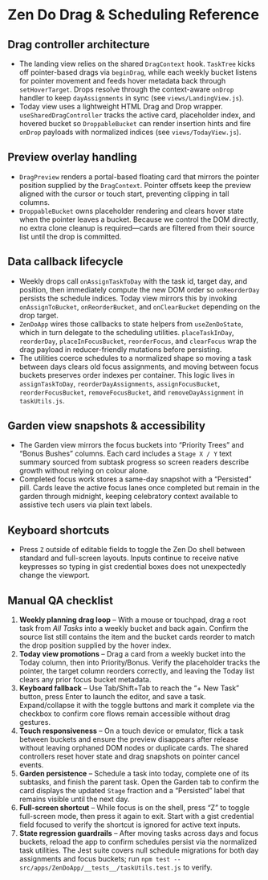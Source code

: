 # Zen Do Drag & Scheduling Reference

## Drag controller architecture
- The landing view relies on the shared `DragContext` hook. `TaskTree` kicks off pointer-based drags via `beginDrag`, while each weekly bucket listens for pointer movement and feeds hover metadata back through `setHoverTarget`. Drops resolve through the context-aware `onDrop` handler to keep `dayAssignments` in sync (see `views/LandingView.js`).
- Today view uses a lightweight HTML Drag and Drop wrapper. `useSharedDragController` tracks the active card, placeholder index, and hovered bucket so `DroppableBucket` can render insertion hints and fire `onDrop` payloads with normalized indices (see `views/TodayView.js`).

## Preview overlay handling
- `DragPreview` renders a portal-based floating card that mirrors the pointer position supplied by the `DragContext`. Pointer offsets keep the preview aligned with the cursor or touch start, preventing clipping in tall columns.
- `DroppableBucket` owns placeholder rendering and clears hover state when the pointer leaves a bucket. Because we control the DOM directly, no extra clone cleanup is required—cards are filtered from their source list until the drop is committed.

## Data callback lifecycle
- Weekly drops call `onAssignTaskToDay` with the task id, target day, and position, then immediately compute the new DOM order so `onReorderDay` persists the schedule indices. Today view mirrors this by invoking `onAssignToBucket`, `onReorderBucket`, and `onClearBucket` depending on the drop target.
- `ZenDoApp` wires those callbacks to state helpers from `useZenDoState`, which in turn delegate to the scheduling utilities. `placeTaskInDay`, `reorderDay`, `placeInFocusBucket`, `reorderFocus`, and `clearFocus` wrap the drag payload in reducer-friendly mutations before persisting.
- The utilities coerce schedules to a normalized shape so moving a task between days clears old focus assignments, and moving between focus buckets preserves order indexes per container. This logic lives in `assignTaskToDay`, `reorderDayAssignments`, `assignFocusBucket`, `reorderFocusBucket`, `removeFocusBucket`, and `removeDayAssignment` in `taskUtils.js`.

## Garden view snapshots & accessibility
- The Garden view mirrors the focus buckets into “Priority Trees” and “Bonus Bushes” columns. Each card includes a `Stage X / Y` text summary sourced from subtask progress so screen readers describe growth without relying on colour alone.
- Completed focus work stores a same-day snapshot with a “Persisted” pill. Cards leave the active focus lanes once completed but remain in the garden through midnight, keeping celebratory context available to assistive tech users via plain text labels.

## Keyboard shortcuts
- Press `Z` outside of editable fields to toggle the Zen Do shell between standard and full-screen layouts. Inputs continue to receive native keypresses so typing in gist credential boxes does not unexpectedly change the viewport.

## Manual QA checklist
1. **Weekly planning drag loop** – With a mouse or touchpad, drag a root task from *All Tasks* into a weekly bucket and back again. Confirm the source list still contains the item and the bucket cards reorder to match the drop position supplied by the hover index.
2. **Today view promotions** – Drag a card from a weekly bucket into the Today column, then into Priority/Bonus. Verify the placeholder tracks the pointer, the target column reorders correctly, and leaving the Today list clears any prior focus bucket metadata.
3. **Keyboard fallback** – Use Tab/Shift+Tab to reach the “+ New Task” button, press Enter to launch the editor, and save a task. Expand/collapse it with the toggle buttons and mark it complete via the checkbox to confirm core flows remain accessible without drag gestures.
4. **Touch responsiveness** – On a touch device or emulator, flick a task between buckets and ensure the preview disappears after release without leaving orphaned DOM nodes or duplicate cards. The shared controllers reset hover state and drag snapshots on pointer cancel events.
5. **Garden persistence** – Schedule a task into today, complete one of its subtasks, and finish the parent task. Open the Garden tab to confirm the card displays the updated `Stage` fraction and a “Persisted” label that remains visible until the next day.
6. **Full-screen shortcut** – While focus is on the shell, press “Z” to toggle full-screen mode, then press it again to exit. Start with a gist credential field focused to verify the shortcut is ignored for active text inputs.
7. **State regression guardrails** – After moving tasks across days and focus buckets, reload the app to confirm schedules persist via the normalized task utilities. The Jest suite covers null schedule migrations for both day assignments and focus buckets; run `npm test -- src/apps/ZenDoApp/__tests__/taskUtils.test.js` to verify.

